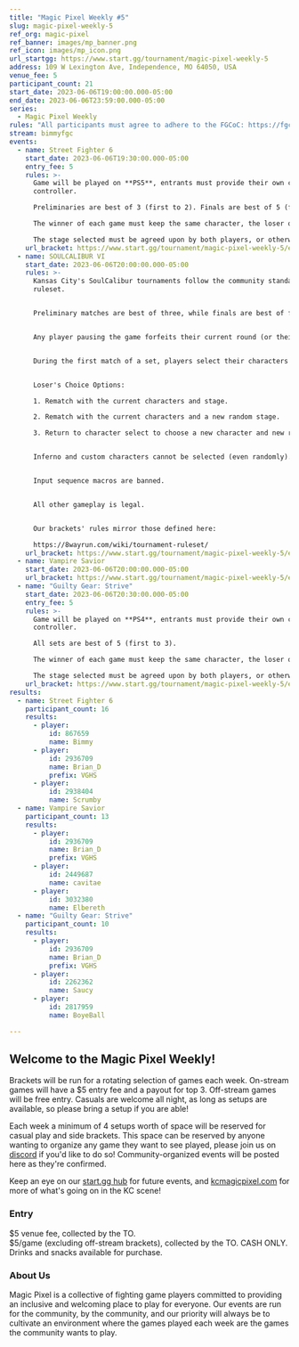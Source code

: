 ```yaml
---
title: "Magic Pixel Weekly #5"
slug: magic-pixel-weekly-5
ref_org: magic-pixel
ref_banner: images/mp_banner.png
ref_icon: images/mp_icon.png
url_startgg: https://www.start.gg/tournament/magic-pixel-weekly-5
address: 109 W Lexington Ave, Independence, MO 64050, USA
venue_fee: 5
participant_count: 21
start_date: 2023-06-06T19:00:00.000-05:00
end_date: 2023-06-06T23:59:00.000-05:00
series:
  - Magic Pixel Weekly
rules: "All participants must agree to adhere to the FGCoC: https://fgcoc.com/"
stream: bimmyfgc
events:
  - name: Street Fighter 6
    start_date: 2023-06-06T19:30:00.000-05:00
    entry_fee: 5
    rules: >-
      Game will be played on **PS5**, entrants must provide their own compatible
      controller.  

      Preliminaries are best of 3 (first to 2). Finals are best of 5 (first to 3).  

      The winner of each game must keep the same character, the loser of that game may switch characters.  

      The stage selected must be agreed upon by both players, or otherwise selected at random.
    url_bracket: https://www.start.gg/tournament/magic-pixel-weekly-5/events/street-fighter-6/brackets/1383088/2101511
  - name: SOULCALIBUR VI
    start_date: 2023-06-06T20:00:00.000-05:00
    rules: >-
      Kansas City's SoulCalibur tournaments follow the community standard
      ruleset.


      Preliminary matches are best of three, while finals are best of five.


      Any player pausing the game forfeits their current round (or their next round if they are not a participant in the current match).


      During the first match of a set, players select their characters and the stage is selected at random.  After a match, the winner is "locked" into their character.  They are not permitted to switch their character until (and unless) they lose a subsequent match.  All matches within a set are loser's choice, with no cap on a particular option.


      Loser's Choice Options:

      1. Rematch with the current characters and stage.

      2. Rematch with the current characters and a new random stage.

      3. Return to character select to choose a new character and new random stage.


      Inferno and custom characters cannot be selected (even randomly).


      Input sequence macros are banned.


      All other gameplay is legal.


      Our brackets' rules mirror those defined here:

      https://8wayrun.com/wiki/tournament-ruleset/
    url_bracket: https://www.start.gg/tournament/magic-pixel-weekly-5/events/scvi-double-elimination/brackets/1383086/2101509
  - name: Vampire Savior
    start_date: 2023-06-06T20:00:00.000-05:00
    url_bracket: https://www.start.gg/tournament/magic-pixel-weekly-5/events/vampire-savior/brackets/1383113/2101561
  - name: "Guilty Gear: Strive"
    start_date: 2023-06-06T20:30:00.000-05:00
    entry_fee: 5
    rules: >-
      Game will be played on **PS4**, entrants must provide their own compatible
      controller.  

      All sets are best of 5 (first to 3).  

      The winner of each game must keep the same character, the loser of that game may switch characters.  

      The stage selected must be agreed upon by both players, or otherwise selected at random.
    url_bracket: https://www.start.gg/tournament/magic-pixel-weekly-5/events/strive/brackets/1383082/2101505
results:
  - name: Street Fighter 6
    participant_count: 16
    results:
      - player:
          id: 867659
          name: Bimmy
      - player:
          id: 2936709
          name: Brian_D
          prefix: VGHS
      - player:
          id: 2938404
          name: Scrumby
  - name: Vampire Savior
    participant_count: 13
    results:
      - player:
          id: 2936709
          name: Brian_D
          prefix: VGHS
      - player:
          id: 2449687
          name: cavitae
      - player:
          id: 3032380
          name: Elbereth
  - name: "Guilty Gear: Strive"
    participant_count: 10
    results:
      - player:
          id: 2936709
          name: Brian_D
          prefix: VGHS
      - player:
          id: 2262362
          name: Saucy
      - player:
          id: 2817959
          name: BoyeBall

---
```


## Welcome to the Magic Pixel Weekly! 

Brackets will be run for a rotating selection of games each week. On-stream games will have a $5 entry fee and a payout for top 3. Off-stream games will be free entry. Casuals are welcome all night, as long as setups are available, so please bring a setup if you are able!

Each week a minimum of 4 setups worth of space will be reserved for casual play and side brackets. This space can be reserved by anyone wanting to organize any game they want to see played, please join us on [discord](https://discord.gg/jkmn6CVrrQ) if you'd like to do so! Community-organized events will be posted here as they're confirmed.

Keep an eye on our [start.gg hub](https://www.start.gg/hub/magic-pixel) for future events, and [kcmagicpixel.com](https://kcmagicpixel.com) for more of what's going on in the KC scene!

### Entry

$5 venue fee, collected by the TO.  
$5/game (excluding off-stream brackets), collected by the TO. CASH ONLY.  
Drinks and snacks available for purchase.

### About Us

Magic Pixel is a collective of fighting game players committed to providing an inclusive and welcoming place to play for everyone. Our events are run for the community, by the community, and our priority will always be to cultivate an environment where the games played each week are the games the community wants to play.
  